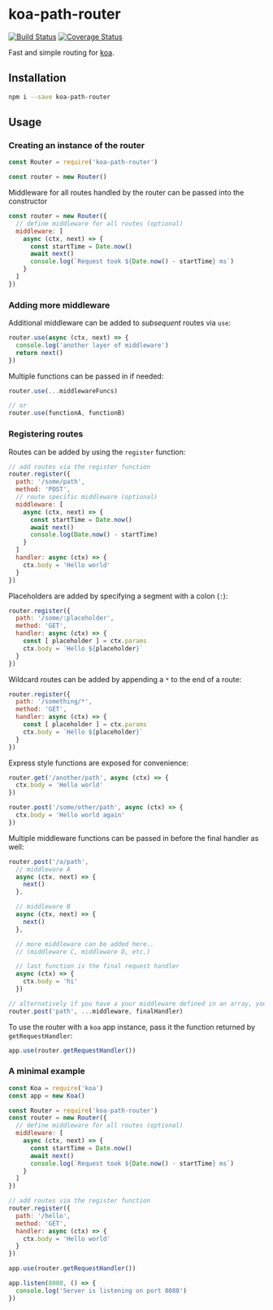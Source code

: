 # koa-path-router

[![Build Status](https://travis-ci.org/charlieduong94/koa-path-router.svg?branch=master)](https://travis-ci.org/charlieduong94/koa-path-router)
[![Coverage Status](https://coveralls.io/repos/github/charlieduong94/koa-path-router/badge.svg?branch=master)](https://coveralls.io/github/charlieduong94/koa-path-router?branch=master)

Fast and simple routing for [koa](https://github.com/koajs/koa).

## Installation

```bash
npm i --save koa-path-router
```

## Usage

### Creating an instance of the router

```js
const Router = require('koa-path-router')

const router = new Router()
```

Middleware for all routes handled by the router can be passed into the constructor

```js
const router = new Router({
  // define middleware for all routes (optional)
  middleware: [
    async (ctx, next) => {
      const startTime = Date.now()
      await next()
      console.log(`Request took ${Date.now() - startTime} ms`)
    }
  ]
})
```

### Adding more middleware

Additional middleware can be added to _subsequent_ routes via `use`:
```js
router.use(async (ctx, next) => {
  console.log('another layer of middleware')
  return next()
})
```

Multiple functions can be passed in if needed:

```js
router.use(...middlewareFuncs)

// or
router.use(functionA, functionB)
```


### Registering routes

Routes can be added by using the `register` function:

```js
// add routes via the register function
router.register({
  path: '/some/path',
  method: 'POST',
  // route specific middleware (optional)
  middleware: [
    async (ctx, next) => {
      const startTime = Date.now()
      await next()
      console.log(Date.now() - startTime)
    }
  ]
  handler: async (ctx) => {
    ctx.body = 'Hello world'
  }
})
```

Placeholders are added by specifying a segment with a colon (`:`):

```js
router.register({
  path: '/some/:placeholder',
  method: 'GET',
  handler: async (ctx) => {
    const [ placeholder ] = ctx.params
    ctx.body = `Hello ${placeholder}`
  }
})

```

Wildcard routes can be added by appending a `*` to the end of a route:

```js
router.register({
  path: '/something/*',
  method: 'GET',
  handler: async (ctx) => {
    const [ placeholder ] = ctx.params
    ctx.body = `Hello ${placeholder}`
  }
})
```

Express style functions are exposed for convenience:

```js
router.get('/another/path', async (ctx) => {
  ctx.body = 'Hello world'
})

router.post('/some/other/path', async (ctx) => {
  ctx.body = 'Hello world again'
})
```

Multiple middleware functions can be passed in before the final handler as well:

```js
router.post('/a/path',
  // middleware A
  async (ctx, next) => {
    next()
  },

  // middleware B
  async (ctx, next) => {
    next()
  },

  // more middleware can be added here..
  // (middleware C, middleware D, etc.)

  // last function is the final request handler
  async (ctx) => {
    ctx.body = 'hi'
  })

// alternatively if you have a your middleware defined in an array, you can do
router.post('path', ...middleware, finalHandler)
```

To use the router with a `koa` app instance, pass it the function returned by `getRequestHandler`:

```js
app.use(router.getRequestHandler())
```

### A minimal example
```js
const Koa = require('koa')
const app = new Koa()

const Router = require('koa-path-router')
const router = new Router({
  // define middleware for all routes (optional)
  middleware: [
    async (ctx, next) => {
      const startTime = Date.now()
      await next()
      console.log(`Request took ${Date.now() - startTime} ms`)
    }
  ]
})

// add routes via the register function
router.register({
  path: '/hello',
  method: 'GET',
  handler: async (ctx) => {
    ctx.body = 'Hello world'
  }
})

app.use(router.getRequestHandler())

app.listen(8080, () => {
  console.log('Server is listening on port 8080')
})
```
